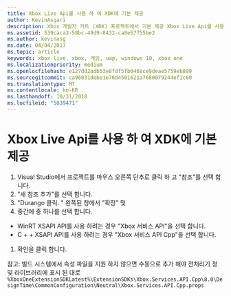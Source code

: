 ```yaml
---
title: Xbox Live Api를 사용 하 여 XDK에 기본 제공
author: KevinAsgari
description: Xbox 개발자 키트 (XDK) 프로젝트에서 기본 제공 Xbox Live Api를 사용 하는 방법을 알아봅니다.
ms.assetid: 539caca3-58bc-49d9-8432-ca8e57755be2
ms.author: kevinasg
ms.date: 04/04/2017
ms.topic: article
keywords: xbox live, xbox, 게임, uwp, windows 10, xbox one
ms.localizationpriority: medium
ms.openlocfilehash: e127dd2adb53e8fdf5fb0469ce9deae5759eb899
ms.sourcegitcommit: ca96031debe1e76d4501621a7680079244ef1c60
ms.translationtype: MT
ms.contentlocale: ko-KR
ms.lasthandoff: 10/31/2018
ms.locfileid: "5839471"
---
```

# <a name="using-xbox-live-apis-built-into-the-xdk"></a>Xbox Live Api를 사용 하 여 XDK에 기본 제공

1. Visual Studio에서 프로젝트를 마우스 오른쪽 단추로 클릭 하 고 "참조"를 선택 합니다.
1. "새 참조 추가"를 선택 합니다.
1. "Durango 클릭. <build number>" 왼쪽된 창에서 "확장" 및
1. 중간에 중 하나를 선택 합니다.
- WinRT XSAPI API를 사용 하려는 경우 "Xbox 서비스 API"을 선택 합니다.
- C + + XSAPI API를 사용 하려는 경우 "Xbox 서비스 API Cpp"을 선택 합니다.
1. 확인을 클릭 합니다.

참고: 빌드 시스템에서 속성 파일을 지원 하지 않으면 수동으로 추가 해야 전처리기 정 및 라이브러리에 표시 된 대로
`%XboxOneExtensionSDKLatest%\ExtensionSDKs\Xbox.Services.API.Cpp\8.0\DesignTime\CommonConfiguration\Neutral\Xbox.Services.API.Cpp.props`
